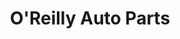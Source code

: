 ---
title: "O'Reilly Auto Parts"
url: /columbus/oreilly-auto-parts-beaver-run-road/
shop: Autoteile
---